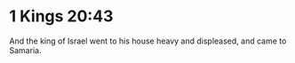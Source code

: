 # 1 Kings 20:43

And the king of Israel went to his house heavy and displeased, and came to Samaria.